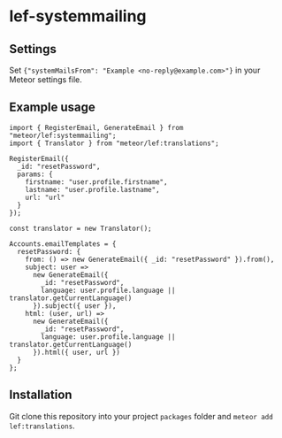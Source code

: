 # lef-systemmailing

## Settings

Set `{"systemMailsFrom": "Example <no-reply@example.com>"}` in your Meteor settings file.

## Example usage

```JSX
import { RegisterEmail, GenerateEmail } from "meteor/lef:systemmailing";
import { Translator } from "meteor/lef:translations";

RegisterEmail({
  _id: "resetPassword",
  params: {
    firstname: "user.profile.firstname",
    lastname: "user.profile.lastname",
    url: "url"
  }
});

const translator = new Translator();

Accounts.emailTemplates = {
  resetPassword: {
    from: () => new GenerateEmail({ _id: "resetPassword" }).from(),
    subject: user =>
      new GenerateEmail({
        _id: "resetPassword",
        language: user.profile.language || translator.getCurrentLanguage()
      }).subject({ user }),
    html: (user, url) =>
      new GenerateEmail({
        _id: "resetPassword",
        language: user.profile.language || translator.getCurrentLanguage()
      }).html({ user, url })
  }
};
```

## Installation

Git clone this repository into your project `packages` folder and `meteor add lef:translations`.
